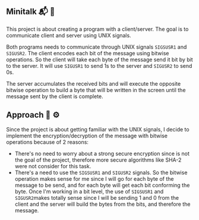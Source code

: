 ## Minitalk 📬 📮

This project is about creating a program with a client/server. The goal is to communicate client and server using UNIX signals.

Both programs needs to communicate through UNIX signals `SIGSUSR1` and `SIGUSR2`. 
The client encodes each bit of the message using bitwise operations. So the client will take each byte of the message send it bit by bit to the server. It will use `SIGUSR1` to send 1s to the server and `SIGUSR2` to send 0s. 

The server accumulates the received bits and will execute the opposite bitwise operation to build a byte that will be written in the screen until the message sent by the client is complete. 

## Approach 🧠 ⚙️ 
Since the project is about getting familiar with the UNIX signals, I decide to implement the encryption/decryption of the message with bitwise operations because of 2 reasons: 

- There's no need to worry about a strong secure encryption since is not the goal of the project, therefore more secure algorithms like SHA-2 were not consider for this task. 
- There's a need to use the `SIGSUSR1` and `SIGUSR2` signals. So the bitwise operation makes sense for me since I will go for each byte of the message to be send, and for each byte will get each bit conforming the byte. Once I'm working in a bit level, the use of `SIGSUSR1` and `SIGUSR2`makes totally sense since I will be sending 1 and 0 from the client and the server will build the bytes from the bits, and therefore the message.   